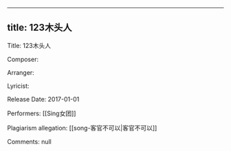 
---
title: 123木头人
---
Title: 123木头人

Composer: 

Arranger: 

Lyricist: 

Release Date: 2017-01-01

Performers: [[Sing女团]]

Plagiarism allegation:
[[song-客官不可以|客官不可以]]

Comments:
null

